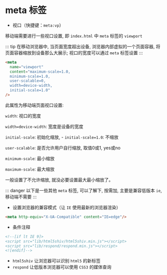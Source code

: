 # meta 标签

- 视口（快捷键：`meta:vp`）

移动端需要进行一些视口设置, 即 `index.html` 中 `meta` 标签的 `viewport`
  
::: tip
  在移动浏览器中, 当页面宽度超出设备, 浏览器内部虚拟的一个页面容器, 将页面容器缩放到设备那么大展示;
视口的宽度可以通过 `meta` 标签设置
:::

```html
<meta
  name="viewport"
  content="maximum-scale=1.0,
  minimum-scale=1.0,
  user-scalable=0,
  width=device-width,
  initial-scale=1.0"
/>
```

此属性为移动端页面视口设置:

`width`: 视口的宽度

`width=device-width`: 宽度是设备的宽度

`initial-scale`: 初始化缩放, - `initial-scale=1.0`: 不缩放

`user-scalable`: 是否允许用户自行缩放, 取值0或1, yes或no

`minimum-scale`: 最小缩放

`maximum-scale`: 最大缩放

一般设置了不允许缩放, 就没必要设置最大最小缩放了。

::: danger
  以下是一些其他 `meta` 标签, 可以了解下, 按需加, 主要是兼容低版本 `ie`, 移动端不需要
:::

- 设置浏览器的兼容模式（让 `IE` 使用最新的浏览器渲染）

```html
<meta http-equiv="X-UA-Compatible" content="IE=edge"/>
```

- 条件注释

```html
<!--[if lt IE 9]> 
<script src="lib/html5shiv/html5shiv.min.js"></script> 
<script src="lib/respond/respond.min.js"></script> 
<![endif]-->
```

- `html5shiv` 让浏览器可以识别 `html5` 的新标签
- `respond` 让低版本浏览器可以使用 `CSS3` 的媒体查询